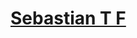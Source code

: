 # [Sebastian T F](https://github.com/sebastiantf/resume/blob/main/Sebastian%20T%20F%20-%20Resume.pdf)
